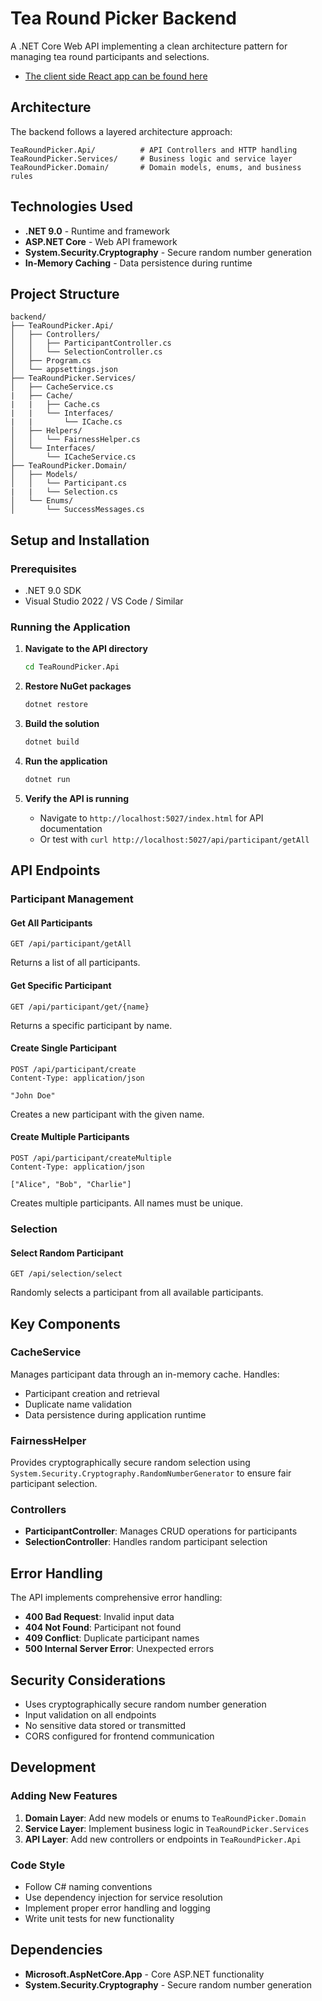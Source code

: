# Tea Round Picker Backend

A .NET Core Web API implementing a clean architecture pattern for managing tea round participants and selections.
- [The client side React app can be found here](https://github.com/puggyshugs/WhoMakesTheTea)

## Architecture

The backend follows a layered architecture approach:

```
TeaRoundPicker.Api/          # API Controllers and HTTP handling
TeaRoundPicker.Services/     # Business logic and service layer
TeaRoundPicker.Domain/       # Domain models, enums, and business rules
```

## Technologies Used

- **.NET 9.0** - Runtime and framework
- **ASP.NET Core** - Web API framework
- **System.Security.Cryptography** - Secure random number generation
- **In-Memory Caching** - Data persistence during runtime

## Project Structure

```
backend/
├── TeaRoundPicker.Api/
│   ├── Controllers/
│   │   ├── ParticipantController.cs
│   │   └── SelectionController.cs
│   ├── Program.cs
│   └── appsettings.json
├── TeaRoundPicker.Services/
│   ├── CacheService.cs
|   ├── Cache/
|   |   ├── Cache.cs
|   |   └── Interfaces/
|   |       └── ICache.cs
│   ├── Helpers/
│   │   └── FairnessHelper.cs
│   └── Interfaces/
│       └── ICacheService.cs
├── TeaRoundPicker.Domain/
│   ├── Models/
│   │   └── Participant.cs
|   |   └── Selection.cs
│   └── Enums/
│       └── SuccessMessages.cs
```

## Setup and Installation

### Prerequisites
- .NET 9.0 SDK
- Visual Studio 2022 / VS Code / Similar

### Running the Application

1. **Navigate to the API directory**
   ```bash
   cd TeaRoundPicker.Api
   ```

2. **Restore NuGet packages**
   ```bash
   dotnet restore
   ```

3. **Build the solution**
   ```bash
   dotnet build
   ```

4. **Run the application**
   ```bash
   dotnet run
   ```

5. **Verify the API is running**
   - Navigate to `http://localhost:5027/index.html` for API documentation
   - Or test with `curl http://localhost:5027/api/participant/getAll`

## API Endpoints

### Participant Management

#### Get All Participants
```http
GET /api/participant/getAll
```
Returns a list of all participants.

#### Get Specific Participant
```http
GET /api/participant/get/{name}
```
Returns a specific participant by name.

#### Create Single Participant
```http
POST /api/participant/create
Content-Type: application/json

"John Doe"
```
Creates a new participant with the given name.

#### Create Multiple Participants
```http
POST /api/participant/createMultiple
Content-Type: application/json

["Alice", "Bob", "Charlie"]
```
Creates multiple participants. All names must be unique.

### Selection

#### Select Random Participant
```http
GET /api/selection/select
```
Randomly selects a participant from all available participants.

## Key Components

### CacheService
Manages participant data through an in-memory cache. Handles:
- Participant creation and retrieval
- Duplicate name validation
- Data persistence during application runtime

### FairnessHelper
Provides cryptographically secure random selection using `System.Security.Cryptography.RandomNumberGenerator` to ensure fair participant selection.

### Controllers
- **ParticipantController**: Manages CRUD operations for participants
- **SelectionController**: Handles random participant selection

## Error Handling

The API implements comprehensive error handling:
- **400 Bad Request**: Invalid input data
- **404 Not Found**: Participant not found
- **409 Conflict**: Duplicate participant names
- **500 Internal Server Error**: Unexpected errors

## Security Considerations

- Uses cryptographically secure random number generation
- Input validation on all endpoints
- No sensitive data stored or transmitted
- CORS configured for frontend communication

## Development

### Adding New Features

1. **Domain Layer**: Add new models or enums to `TeaRoundPicker.Domain`
2. **Service Layer**: Implement business logic in `TeaRoundPicker.Services`
3. **API Layer**: Add new controllers or endpoints in `TeaRoundPicker.Api`

### Code Style

- Follow C# naming conventions
- Use dependency injection for service resolution
- Implement proper error handling and logging
- Write unit tests for new functionality

## Dependencies

- **Microsoft.AspNetCore.App** - Core ASP.NET functionality
- **System.Security.Cryptography** - Secure random number generation
